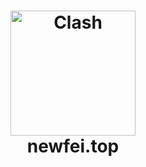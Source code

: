 <h1 align="center">
  <img src="https://raw.githubusercontent.com/NewFei666/CDN/main/avatar.jpg" alt="Clash" width="200">
  <br>
  newfei.top
